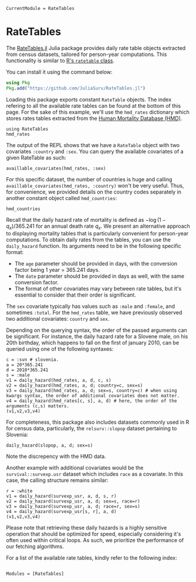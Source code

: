 ```@meta
CurrentModule = RateTables
```

# RateTables

The [RateTables.jl](https://github.com/JuliaSurv/RateTables.jl) Julia package provides daily rate table objects extracted from census datasets, tailored for person-year computations. This functionality is similar to [R's `ratetable` class](https://www.rdocumentation.org/packages/survival/versions/3.2-3/topics/ratetable). 

You can install it using the command below: 

```julia
using Pkg
Pkg.add("https://github.com/JuliaSurv/RateTables.jl")
```

Loading this package exports constant `RateTable` objects. The index refering to all the available rate tables can be found at the bottom of this page. For the sake of this example, we'll use the `hmd_rates` dictionary which stores rates tables extracted from the [Human Mortality Database (HMD)](https://mortality.org).

```@example 1
using RateTables
hmd_rates
```

The output of the REPL shows that we have a `RateTable` object with two covariates `:country` and `:sex`. You can query the available covariates of a given RateTable as such: 

```@example 1
availlable_covariates(hmd_rates, :sex)
```

For this specific dataset, the number of countries is huge and calling `availlable_covariates(hmd_rates, :country)` won't be very useful. Thus, for convenience, we provided details on the country codes separately in another constant object called `hmd_countries`:

```@example 1
hmd_countries
```

Recall that the daily hazard rate of mortality is defined as $-\log(1 - q_x)/365.241$ for an annual death rate $q_x$. We present an alternative approach to displaying mortality tables that is particularly convenient for person-year computations. To obtain daily rates from the tables, you can use the `daily_hazard` function. Its arguments need to be in the following specific format: 

- The `age` parameter should be provided in days, with the conversion factor being 1 year = 365.241 days.
- The `date` parameter should be provided in days as well, with the same conversion factor. 
- The format of other covariates may vary between rate tables, but it's essential to consider that their order is significant.

The `sex` covariate typically has values such as `:male` and `:female`, and sometimes `:total`. For the `hmd_rates` table, we have previously observed two additional covariates: `country` and `sex`. 

Depending on the querying syntax, the order of the passed arguments can be significant. For instance, the daily hazard rate for a Slovene male, on his 20th birthday, which happens to fall on the first of january 2010, can be queried using one of the following syntaxes:  

```@example 1
c = :svn # slovenia. 
a = 20*365.241
d = 2010*365.241
s = :male
v1 = daily_hazard(hmd_rates, a, d, c, s)
v2 = daily_hazard(hmd_rates, a, d; country=c, sex=s)
v3 = daily_hazard(hmd_rates, a, d; sex=s, country=c) # when using kwargs syntax, the order of additional covariates does not matter. 
v4 = daily_hazard(hmd_rates[c, s], a, d) # here, the order of the arguments (c,s) matters. 
(v1,v2,v3,v4)
```

For completeness, this package also includes datasets commonly used in R for census data, particularly, the `relsurv::slopop` dataset pertaining to Slovenia: 

```@example 1
daily_hazard(slopop, a, d; sex=s)
```

Note the discrepency with the HMD data. 

Another example with additional covariates would be the `survival::survexp.usr` dataset which includes `race` as a covariate. In this case, the calling structure remains similar: 

```@example 1
r = :white
v1 = daily_hazard(survexp_usr, a, d, s, r)
v2 = daily_hazard(survexp_usr, a, d; sex=s, race=r)
v3 = daily_hazard(survexp_usr, a, d; race=r, sex=s)
v4 = daily_hazard(survexp_usr[s, r], a, d)
(v1,v2,v3,v4)
```

Please note that retrieving these daily hazards is a highly sensitive operation that should be optimized for speed, especially considering it's often used within critical loops. As such, we prioritize the performance of our fetching algorithms.

For a list of the available rate tables, kindly refer to the following index:

```@index
```

```@autodocs
Modules = [RateTables]
```
